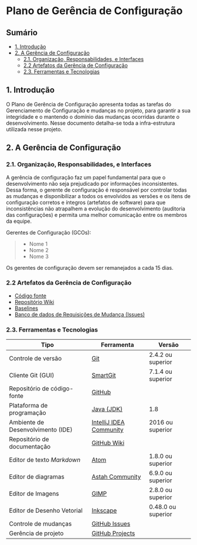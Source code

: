 Plano de Gerência de Configuração
=================================

Sumário
-------

<!-- TOC depthFrom:2 depthTo:4 withLinks:1 updateOnSave:1 orderedList:0 -->

- [1. Introdução](#1-introduo)
- [2. A Gerência de Configuração](#2-a-gerncia-de-configurao)
	- [2.1. Organização, Responsabilidades, e Interfaces](#21-organizao-responsabilidades-e-interfaces)
	- [2.2 Artefatos da Gerência de Configuração](#22-artefatos-da-gerncia-de-configurao)
	- [2.3. Ferramentas e Tecnologias](#23-ferramentas-e-tecnologias)

<!-- /TOC -->

## 1. Introdução
O Plano de Gerência de Configuração apresenta todas as tarefas do
Gerenciamento de Configuração e mudanças no projeto, para garantir a sua
integridade e o mantendo o domínio das mudanças ocorridas durante o
desenvolvimento. Nesse documento detalha-se toda a infra-estrutura
utilizada nesse projeto.

## 2. A Gerência de Configuração
### 2.1. Organização, Responsabilidades, e Interfaces
A gerência de configuração faz um papel fundamental para que o
desenvolvimento não seja prejudicado por informações inconsistentes.
Dessa forma, o gerente de configuração é responsável por controlar todas
as mudanças e disponibilizar a todos os envolvidos as versões e os itens
de configuração corretos e íntegros (artefatos de software) para que
inconsistências não atrapalhem a evolução do desenvolvimento (auditoria
das configurações) e permita uma melhor comunicação entre os membros da
equipe.

Gerentes de Configuração (GCOs):

> * Nome 1
> * Nome 2
> * Nome 3

Os gerentes de configuração devem ser remanejados a cada 15 dias.

### 2.2 Artefatos da Gerência de Configuração

* [Código fonte](../)
* [Repositório Wiki](./)
* [Baselines](../releases)
* [Banco de dados de Requisições de Mudança (Issues)](../issues)

### 2.3. Ferramentas e Tecnologias

| Tipo | Ferramenta | Versão |
|------|------------|--------|
| Controle de versão | [Git](http://git-scm.com) | 2.4.2 ou superior |
| Cliente Git (GUI) | [SmartGit](http://www.syntevo.com/smartgit) | 7.1.4 ou superior |
| Repositório de código-fonte | [GitHub](../) |   |
| Plataforma de programação | [Java (JDK)](http://www.oracle.com/technetwork/pt/java/javase/downloads/index.html) | 1.8 |
| Ambiente de Desenvolvimento (IDE) | [IntelliJ IDEA Community](https://www.jetbrains.com/idea) | 2016 ou superior |
| Repositório de documentação | [GitHub Wiki](./) |   |
| Editor de texto *Markdown* | [Atom](http://atom.io) | 1.8.0 ou superior |
| Editor de diagramas | [Astah Community]() | 6.9.0 ou superior |
| Editor de Imagens |[GIMP](http://www.gimp.org/) | 2.8.0 ou superior |
| Editor de Desenho Vetorial |[Inkscape](https://inkscape.org) | 0.48.0 ou superior |
| Controle de mudanças | [GitHub Issues](../issues) |   |
| Gerência de projeto | [GitHub Projects](../projects) |   |
